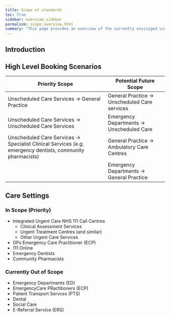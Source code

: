 ```yaml
---
title: Scope of standards
toc: True
sidebar: overview_sidebar
permalink: scope_overview.html
summary: "This page provides an overview of the currently envisiged scope for the national standards"
---
```

## Introduction


## High Level Booking Scenarios
|Priority Scope | Potential Future Scope |
|---------------|------------------------|
| Unscheduled Care Services → General Practice | General Practice → Unscheduled Care services |
| Unscheduled Care Services → Unscheduled Care Services	| Emergency Departments → Unscheduled Care |
| Unscheduled Care Services → Specialist Clinical Services (e.g. emergency dentists, community pharmacists)	| General Practice → Ambulatory Care Centres |
|   | Emergency Departments → General Practice |

## Care Settings
### In Scope (Priority) 
* Integrated Urgent Care NHS 111 Call Centres
  * Clinical Assessment Services
  * Urgent Treatment Centres (and similar)
  * Other Urgent Care Services
*  GPs	Emergency Care Practitioner (ECP)
* 111 Online
* Emergency Dentists	
* Community Pharmacists

### Currently Out of Scope
* Emergency Departments (ED)
* EmergencyCare PRactitioners (ECP)
* Patient Transport Servces (PTS)
* Dental
* Social Care
* E-Referral Service (ERS)
